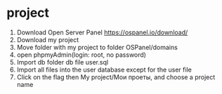 # project

1. Download Open Server Panel https://ospanel.io/download/
2. Download my project
3. Move folder with my project to folder OSPanel/domains
4. open phpmyAdmin(login: root, no password)
5. Import db folder db file user.sql
6. Import all files into the user database except for the user file
7. Click on the flag then My project/Мои проеты, and choose a project name
